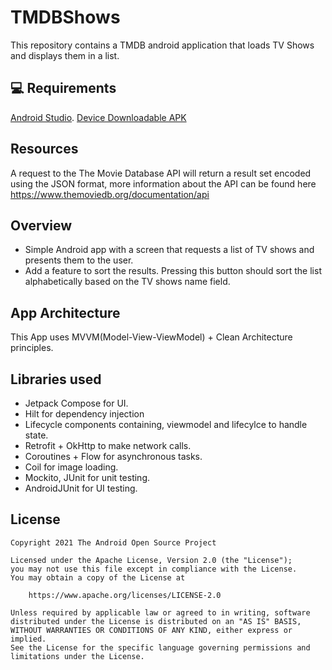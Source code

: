 # TMDBShows

This repository contains a TMDB android application that loads TV Shows and displays them in a list.

## 💻 Requirements

[Android Studio](https://developer.android.com/studio).
[Device Downloadable APK](https://github.com/EdiDEngineer/TMDBShows/blob/master/app-debug.apk)

## Resources
A request to the The Movie Database API will return a result set encoded using the JSON
format, more information about the API can be found here
https://www.themoviedb.org/documentation/api

## Overview
- Simple Android app with a screen that requests a list of TV shows and presents
them to the user.
- Add a feature to sort the results. Pressing this button should sort the list alphabetically
based on the TV shows name field.

## App Architecture 
This App uses MVVM(Model-View-ViewModel) + Clean Architecture principles.  

## Libraries used
- Jetpack Compose for UI.
- Hilt for dependency injection
- Lifecycle components containing, viewmodel and lifecylce to handle state.
- Retrofit + OkHttp to make network calls.
- Coroutines + Flow for asynchronous tasks. 
- Coil for image loading.
- Mockito, JUnit for unit testing. 
- AndroidJUnit for UI testing.

## License

```
Copyright 2021 The Android Open Source Project

Licensed under the Apache License, Version 2.0 (the "License");
you may not use this file except in compliance with the License.
You may obtain a copy of the License at

    https://www.apache.org/licenses/LICENSE-2.0

Unless required by applicable law or agreed to in writing, software
distributed under the License is distributed on an "AS IS" BASIS,
WITHOUT WARRANTIES OR CONDITIONS OF ANY KIND, either express or implied.
See the License for the specific language governing permissions and
limitations under the License.
```

